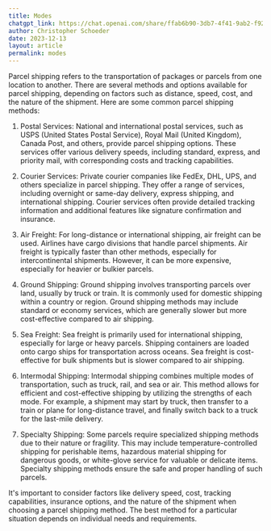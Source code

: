 ```yaml
---
title: Modes
chatgpt_link: https://chat.openai.com/share/ffab6b90-3db7-4f41-9ab2-f92c0b36a283
author: Christopher Schoeder
date: 2023-12-13
layout: article
permalink: modes
---
```


Parcel shipping refers to the transportation of packages or parcels from one location to another. There are several methods and options available for parcel shipping, depending on factors such as distance, speed, cost, and the nature of the shipment. Here are some common parcel shipping methods:

1. Postal Services: National and international postal services, such as USPS (United States Postal Service), Royal Mail (United Kingdom), Canada Post, and others, provide parcel shipping options. These services offer various delivery speeds, including standard, express, and priority mail, with corresponding costs and tracking capabilities.

2. Courier Services: Private courier companies like FedEx, DHL, UPS, and others specialize in parcel shipping. They offer a range of services, including overnight or same-day delivery, express shipping, and international shipping. Courier services often provide detailed tracking information and additional features like signature confirmation and insurance.

3. Air Freight: For long-distance or international shipping, air freight can be used. Airlines have cargo divisions that handle parcel shipments. Air freight is typically faster than other methods, especially for intercontinental shipments. However, it can be more expensive, especially for heavier or bulkier parcels.

4. Ground Shipping: Ground shipping involves transporting parcels over land, usually by truck or train. It is commonly used for domestic shipping within a country or region. Ground shipping methods may include standard or economy services, which are generally slower but more cost-effective compared to air shipping.

5. Sea Freight: Sea freight is primarily used for international shipping, especially for large or heavy parcels. Shipping containers are loaded onto cargo ships for transportation across oceans. Sea freight is cost-effective for bulk shipments but is slower compared to air shipping.

6. Intermodal Shipping: Intermodal shipping combines multiple modes of transportation, such as truck, rail, and sea or air. This method allows for efficient and cost-effective shipping by utilizing the strengths of each mode. For example, a shipment may start by truck, then transfer to a train or plane for long-distance travel, and finally switch back to a truck for the last-mile delivery.

7. Specialty Shipping: Some parcels require specialized shipping methods due to their nature or fragility. This may include temperature-controlled shipping for perishable items, hazardous material shipping for dangerous goods, or white-glove service for valuable or delicate items. Specialty shipping methods ensure the safe and proper handling of such parcels.

It's important to consider factors like delivery speed, cost, tracking capabilities, insurance options, and the nature of the shipment when choosing a parcel shipping method. The best method for a particular situation depends on individual needs and requirements.

